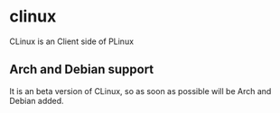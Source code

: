# clinux
CLinux is an Client side of PLinux

## Arch and Debian support
It is an beta version of CLinux, so as soon as possible will be Arch and Debian added.
